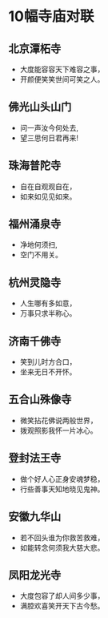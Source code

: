 # 10幅寺庙对联


##  北京潭柘寺

- 大度能容容天下难容之事，
- 开颜便笑笑世间可笑之人。

## 佛光山头山门

- 问一声汝今何处去,
- 望三思何日君再来!

## 珠海普陀寺

- 自在自观观自在，
- 如来如见见如来。

## 福州涌泉寺

- 净地何须扫,
- 空门不用关。

## 杭州灵隐寺

- 人生哪有多如意，
- 万事只求半称心。

## 济南千佛寺

- 笑到儿时方合口，
- 坐来无日不开怀。

## 五合山殊像寺

- 微笑拈花佛说两般世界，
- 拨观照影我怀一片冰心。

## 登封法王寺

- 做个好人心正身安魂梦稳，
- 行些善事天知地晓见鬼神。

## 安徽九华山

- 若不回头谁为你救苦救难，
- 如能转念何须我大慈大悲。

## 凤阳龙光寺

- 大度包容了却人间多少事，
- 满腔欢喜笑开天下古今愁。
